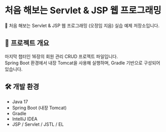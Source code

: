 # 처음 해보는 Servlet & JSP 웹 프로그래밍

📘 처음 해보는 Servlet & JSP 웹 프로그래밍 (오정임 지음) 실습 예제 저장소입니다.

## 📁 프로젝트 개요
마지막 챕터인 16장의 회원 관리 CRUD 프로젝트 파일입니다.  
Spring Boot 환경에서 내장 Tomcat을 사용해 실행하며, Gradle 기반으로 구성되어 있습니다.

## 🛠️ 개발 환경
- Java 17  
- Spring Boot (내장 Tomcat)  
- Gradle  
- IntelliJ IDEA  
- JSP / Servlet / JSTL / EL  
